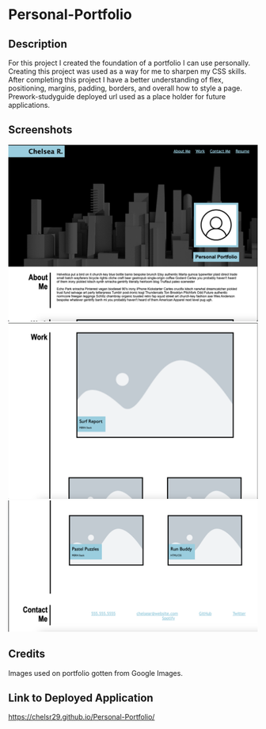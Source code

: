 # Personal-Portfolio

## Description

For this project I created the foundation of a portfolio I can use personally. Creating this project was used as a way for me to sharpen my CSS skills. After completing this project I have a better understanding of flex, positioning, margins, padding, borders, and overall how to style a page. Prework-studyguide deployed url used as a place holder for future applications.


## Screenshots

![alt text](/assets/Screenshot%202024-01-08%20at%2010.43.18%20PM.png)
![alt text](/assets/Screenshot%202024-01-08%20at%2010.43.43%20PM.png)
![alt text](/assets/Screenshot%202024-01-08%20at%2010.44.07%20PM.png)

## Credits

Images used on portfolio gotten from Google Images.

## Link to Deployed Application

https://chelsr29.github.io/Personal-Portfolio/
